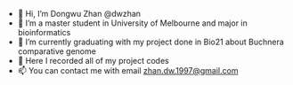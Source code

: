 - 👋 Hi, I’m Dongwu Zhan @dwzhan
- 👀 I’m a master student in University of Melbourne and major in bioinformatics
- 🌱 I’m currently graduating with my project done in Bio21 about Buchnera comparative genome
- 💞️ Here I recorded all of my project codes
- 📫 You can contact me with email zhan.dw.1997@gmail.com

